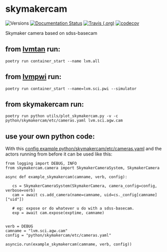 # skymakercam

![Versions](https://img.shields.io/badge/python->3.7-blue)
[![Documentation Status](https://readthedocs.org/projects/sdss-skymakercam/badge/?version=latest)](https://sdss-skymakercam.readthedocs.io/en/latest/?badge=latest)
[![Travis (.org)](https://img.shields.io/travis/wasndas/skymakercam)](https://travis-ci.org/wasndas/skymakercam)
[![codecov](https://codecov.io/gh/wasndas/skymakercam/branch/main/graph/badge.svg)](https://codecov.io/gh/wasndas/skymakercam)

Skymaker camera based on sdss-basecam

## from [lvmtan](https://github.com/sdss/lvmtan) run:

    poetry run container_start --name lvm.all

## from [lvmpwi](https://github.com/sdss/lvmpwi) run:

    poetry run container_start --name=lvm.sci.pwi --simulator

## from skymakercam run:

    poetry run python utils/plot_skymakercam.py -v -c python/skymakercam/etc/cameras.yaml lvm.sci.agw.cam


## use your own python code:
With this [config example python/skymakercam/etc/cameras.yaml](https://github.com/wasndas/skymakercam/blob/master/python/skymakercam/etc/cameras.yaml) and the actors running from before it can be used like this:

    from logging import DEBUG, INFO
    from skymakercam.camera import SkymakerCameraSystem, SkymakerCamera

    async def example_skymakercam(camname, verb, config):
   
       cs = SkymakerCameraSystem(SkymakerCamera, camera_config=config, verbose=verb)
       cam = await cs.add_camera(name=camname, uid=cs._config[camname]["uid"])

       # eg: expose or do whatever u do with a sdss-basecam.
       exp = await cam.expose(exptime, camname)
       
   
    verb = DEBUG
    camname = "lvm.sci.agw.cam"
    config = "python/skymakercam/etc/cameras.yaml"

    asyncio.run(example_skymakercam(camname, verb, config))
    
